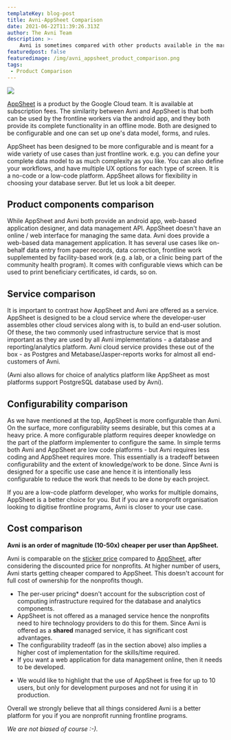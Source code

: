 ```yaml
---
templateKey: blog-post
title: Avni-AppSheet Comparison
date: 2021-06-22T11:39:26.313Z
author: The Avni Team
description: >-
    Avni is sometimes compared with other products available in the market and nonprofit organisations are interested in know why they should choose Avni. Hence, this is the first in series of posts where we discuss how Avni compares with these options - in the context of the frontline social/development programs done by nonprofit organisations. In this blog, we cover Avni's comparison with AppSheet. We have left out the virtues of open source from the scope of these posts.
featuredpost: false
featuredimage: /img/avni_appsheet_product_comparison.png
tags:
 - Product Comparison
---
```


![](/img/avni_appsheet_product_comparison.png)

<a href="https://www.appsheet.com/" target="_blank">AppSheet</a> is a product by the Google Cloud team. It is available at subscription fees. The similarity between Avni and AppSheet is that both can be used by the frontline workers via the android app, and they both provide its complete functionality in an offline mode. Both are designed to be configurable and one can set up one's data model, forms, and rules.

AppSheet has been designed to be more configurable and is meant for a wide variety of use cases than just frontline work. e.g. you can define your complete data model to as much complexity as you like. You can also define your workflows, and have multiple UX options for each type of screen. It is a no-code or a low-code platform. AppSheet allows for flexibility in choosing your database server. But let us look a bit deeper.


Product components comparison
------------------------------------------------------------
While AppSheet and Avni both provide an android app, web-based application designer, and data management API. AppSheet doesn't have an online / web interface for managing the same data. Avni does provide a web-based data management application. It has several use cases like on-behalf data entry from paper records, data correction, frontline work supplemented by facility-based work (e.g. a lab, or a clinic being part of the community health program). It comes with configurable views which can be used to print beneficiary certificates, id cards, so on.


Service comparison
------------------------------------------------------------
It is important to contrast how AppSheet and Avni are offered as a service. AppSheet is designed to be a cloud service where the developer-user assembles other cloud services along with is, to build an end-user solution. Of these, the two commonly used infrastructure service that is most important as they are used by all Avni implementations - a database and reporting/analytics platform. Avni cloud service provides these out of the box - as Postgres and Metabase/Jasper-reports works for almost all end-customers of Avni.

(Avni also allows for choice of analytics platform like AppSheet as most platforms support PostgreSQL database used by Avni).


Configurability comparison
------------------------------------------------------------
As we have mentioned at the top, AppSheet is more configurable than Avni. On the surface, more configurability seems desirable, but this comes at a heavy price. A more configurable platform requires deeper knowledge on the part of the platform implementer to configure the same. In simple terms both Avni and AppSheet are low code platforms - but Avni requires less coding and AppSheet requires more. This essentially is a tradeoff between configurability and the extent of knowledge/work to be done. Since Avni is designed for a specific use case ane hence it is intentionally less configurable to reduce the work that needs to be done by each project.

If you are a low-code platform developer, who works for multiple domains, AppSheet is a better choice for you. But if you are a nonprofit organisation looking to digitise frontline programs, Avni is closer to your use case.


Cost comparison
------------------------------------------------------------
**Avni is an order of magnitude (10-50x) cheaper per user than AppSheet.**

Avni is comparable on the <a href="https://avniproject.org/pricing" target="_blank">sticker price</a> compared to <a href="https://solutions.appsheet.com/pricing" target="_blank">AppSheet</a>, after considering the discounted price for nonprofits. At higher number of users, Avni starts getting cheaper compared to AppSheet. This doesn't account for full cost of ownership for the nonprofits though.

- The per-user pricing* doesn't account for the subscription cost of computing infrastructure required for the database and analytics components.
- AppSheet is not offered as a managed service hence the nonprofits need to hire technology providers to do this for them. Since Avni is offered as a **shared** managed service, it has significant cost advantages.
- The configurability tradeoff (as in the section above) also implies a higher cost of implementation for the skills/time required.
- If you want a web application for data management online, then it needs to be developed.

* We would like to highlight that the use of AppSheet is free for up to 10 users, but only for development purposes and not for using it in production.

Overall we strongly believe that all things considered Avni is a better platform for you if you are nonprofit running frontline programs.

*We are not biased of course :-).*
